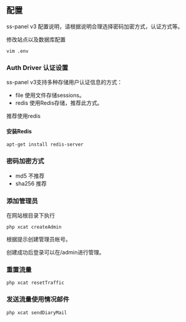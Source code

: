 ## 配置

ss-panel v3 配置说明，请根据说明合理选择密码加密方式，认证方式等。

修改站点以及数据库配置
```
vim .env
```

### Auth Driver 认证设置

ss-panel v3支持多种存储用户认证信息的方式：

* file 使用文件存储sessions。 
* redis 使用Redis存储，推荐此方式。

推荐使用redis

#### 安装Redis
```
apt-get install redis-server
```

### 密码加密方式

* md5 不推荐
* sha256 推荐

### 添加管理员

在网站根目录下执行

```
php xcat createAdmin
```

根据提示创建管理员帐号。

创建成功后登录可以在/admin进行管理。

### 重置流量

```
php xcat resetTraffic
```


### 发送流量使用情况邮件

```
php xcat sendDiaryMail
```
